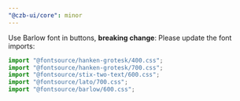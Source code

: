 ```yaml
---
"@czb-ui/core": minor
---
```


Use Barlow font in buttons, **breaking change**: Please update the font imports:

```js
import "@fontsource/hanken-grotesk/400.css";
import "@fontsource/hanken-grotesk/700.css";
import "@fontsource/stix-two-text/600.css";
import "@fontsource/lato/700.css";
import "@fontsource/barlow/600.css";
```
